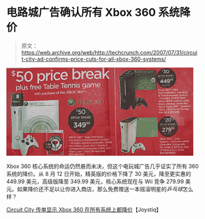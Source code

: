 # 电路城广告确认所有 Xbox 360 系统降价

> 原文：<https://web.archive.org/web/http://techcrunch.com/2007/07/31/circuit-city-ad-confirms-price-cuts-for-all-xbox-360-systems/>

![ccproof-js.jpg](img/8d72a04465769184c5264c041683bae1.png)

Xbox 360 核心系统的命运仍然悬而未决，但这个电玩城广告几乎证实了所有 360 系统的降价。从 8 月 12 日开始，精英版的价格下降了 30 美元，降至更实惠的 449.99 美元，高级版降至 349.99 美元，核心系统现在与 Wii 竞争 279.99 美元。如果降价还不足以让你进入商店，那么免费赠送一本摇滚明星的*乒乓球*怎么样？

[Circuit City 传单显示 Xbox 360 在所有系统上都降价](https://web.archive.org/web/20150912011900/http://www.joystiq.com/2007/07/31/circuit-city-flyer-shows-xbox-360-price-drop-on-all-systems/)【Joystiq】
